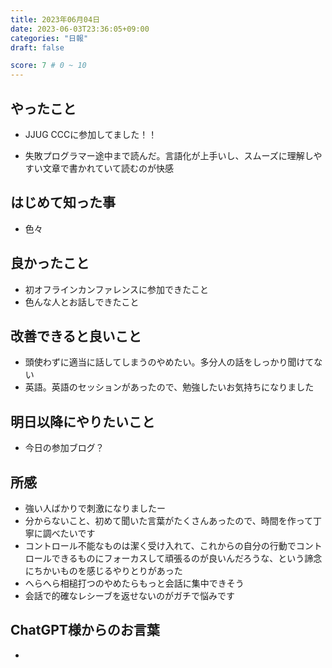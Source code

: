 ```yaml
---
title: 2023年06月04日
date: 2023-06-03T23:36:05+09:00
categories: "日報"
draft: false

score: 7 # 0 ~ 10
---
```


## やったこと

- JJUG CCCに参加してました！！

- 失敗プログラマー途中まで読んだ。言語化が上手いし、スムーズに理解しやすい文章で書かれていて読むのが快感
  

## はじめて知った事

- 色々

  

## 良かったこと

- 初オフラインカンファレンスに参加できたこと
- 色んな人とお話しできたこと

  

## 改善できると良いこと

- 頭使わずに適当に話してしまうのやめたい。多分人の話をしっかり聞けてない
- 英語。英語のセッションがあったので、勉強したいお気持ちになりました

  

## 明日以降にやりたいこと

- 今日の参加ブログ？

  

## 所感
- 強い人ばかりで刺激になりましたー
- 分からないこと、初めて聞いた言葉がたくさんあったので、時間を作って丁寧に調べたいです
- コントロール不能なものは潔く受け入れて、これからの自分の行動でコントロールできるものにフォーカスして頑張るのが良いんだろうな、という諦念にちかいものを感じるやりとりがあった
- へらへら相槌打つのやめたらもっと会話に集中できそう
- 会話で的確なレシーブを返せないのがガチで悩みです


## ChatGPT様からのお言葉
- 